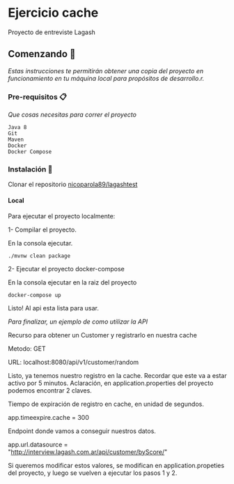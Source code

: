 # Ejercicio cache

Proyecto de entreviste Lagash

## Comenzando 🚀

_Estas instrucciones te permitirán obtener una copia del proyecto en funcionamiento en tu máquina local para propósitos de desarrollo.r._

### Pre-requisitos 📋

_Que cosas necesitas para correr el proyecto_

```
Java 8
Git
Maven 
Docker
Docker Compose
```

### Instalación 🔧
Clonar el repositorio [nicoparola89/lagashtest](https://github.com/nicoparola89/lagashtest.git)
#### Local

Para ejecutar el proyecto localmente:

1- Compilar  el proyecto.

En la consola ejecutar.
```
./mvnw clean package
```
2- Ejecutar el proyecto docker-compose

En la consola ejecutar en la raiz del proyecto 

```
docker-compose up
```
Listo! Al api esta lista para usar.



_Para finalizar, un ejemplo de como utilizar la API_

Recurso para obtener un Customer y registrarlo en nuestra cache

Metodo: GET

URL: localhost:8080/api/v1/customer/random

Listo, ya tenemos nuestro registro en la cache.
Recordar que este va a estar activo por 5 minutos.
Aclaración, en application.properties del proyecto podemos encontrar 2 claves.

Tiempo de expiración de registro en cache, en unidad de segundos.

app.timeexpire.cache = 300

Endpoint donde vamos a conseguir nuestros datos.

app.url.datasource =   "http://interview.lagash.com.ar/api/customer/byScore/"

Si queremos modificar estos valores, se modifican en application.propeties del proyecto, y luego se vuelven a ejecutar los pasos 1 y 2.



